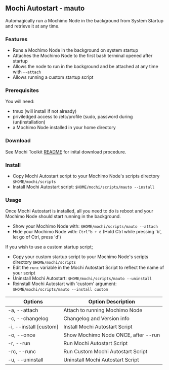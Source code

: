## Mochi Autostart - mauto
Automagically run a Mochimo Node in the background from System Startup and retrieve it at any time.

### Features
 - Runs a Mochimo Node in the background on system startup
 - Attaches the Mochimo Node to the first bash terminal opened after startup
 - Allows the node to run in the background and be attached at any time with `--attach`
 - Allows running a custom startup script

### Prerequisites
You will need:
 - tmux (will install if not already)
 - priviledged access to /etc/profile (sudo, password during (un)installation)
 - a Mochimo Node installed in your home directory

### Download
See Mochi Toolkit [README](../README.md) for inital download procedure.

### Install
* Copy Mochi Autostart script to your Mochimo Node's scripts directory `$HOME/mochi/scripts`
* Install Mochi Autostart script: `$HOME/mochi/scripts/mauto --install`

### Usage
Once Mochi Autostart is installed, all you need to do is reboot and your Mochimo Node should start running in the background.
* Show your Mochimo Node with: `$HOME/mochi/scripts/mauto --attach`
* Hide your Mochimo Node with: `Ctrl^b + d` (Hold Ctrl while pressing 'b', let go of Ctrl, press 'd')

If you wish to use a custom startup script;
* Copy your custom startup script to your Mochimo Node's scripts directory `$HOME/mochi/scripts`
* Edit the `runc` variable in the Mochi Autostart Script to reflect the name of your script
* Uninstall Mochi Autostart: `$HOME/mochi/scripts/mauto --uninstall`
* Reinstall Mochi Autostart with 'custom' argument: `$HOME/mochi/scripts/mauto --install custom`

| Options | Option Description |
| --- | --- |
| -a, --attach | Attach to running Mochimo Node |
| -c, --changelog | Changelog and Version info |
| -i, --install [custom] | Install Mochi Autostart Script |
| -o, --once | Show Mochimo Node ONCE, after --run |
| -r, --run | Run Mochi Autostart Script |
| -rc, --runc | Run Custom Mochi Autostart Script |
| -u, --uninstall | Uninstall Mochi Autostart Script |

